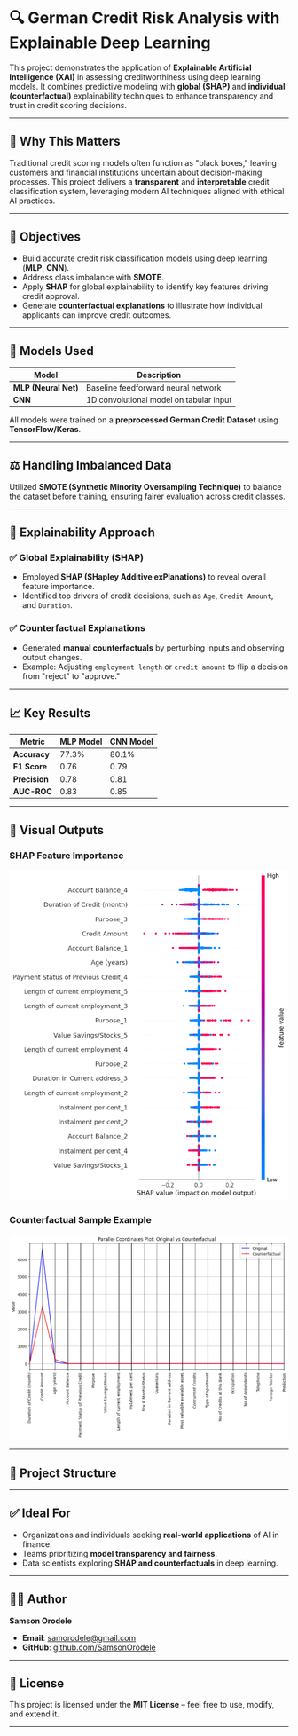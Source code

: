 # 🔍 German Credit Risk Analysis with Explainable Deep Learning

This project demonstrates the application of **Explainable Artificial Intelligence (XAI)** in assessing creditworthiness using deep learning models. It combines predictive modeling with **global (SHAP)** and **individual (counterfactual)** explainability techniques to enhance transparency and trust in credit scoring decisions.

---

## 💼 Why This Matters

Traditional credit scoring models often function as "black boxes," leaving customers and financial institutions uncertain about decision-making processes. This project delivers a **transparent** and **interpretable** credit classification system, leveraging modern AI techniques aligned with ethical AI practices.

---

## 🎯 Objectives

- Build accurate credit risk classification models using deep learning (**MLP**, **CNN**).
- Address class imbalance with **SMOTE**.
- Apply **SHAP** for global explainability to identify key features driving credit approval.
- Generate **counterfactual explanations** to illustrate how individual applicants can improve credit outcomes.

---

## 🧠 Models Used

| Model            | Description                              |
|------------------|------------------------------------------|
| **MLP (Neural Net)** | Baseline feedforward neural network   |
| **CNN**          | 1D convolutional model on tabular input |

All models were trained on a **preprocessed German Credit Dataset** using **TensorFlow/Keras**.

---

## ⚖️ Handling Imbalanced Data

Utilized **SMOTE (Synthetic Minority Oversampling Technique)** to balance the dataset before training, ensuring fairer evaluation across credit classes.

---

## 🧪 Explainability Approach

### ✅ Global Explainability (SHAP)
- Employed **SHAP (SHapley Additive exPlanations)** to reveal overall feature importance.
- Identified top drivers of credit decisions, such as `Age`, `Credit Amount`, and `Duration`.

### ✅ Counterfactual Explanations
- Generated **manual counterfactuals** by perturbing inputs and observing output changes.
- Example: Adjusting `employment length` or `credit amount` to flip a decision from "reject" to "approve."

---

## 📈 Key Results

| Metric         | MLP Model | CNN Model |
|----------------|-----------|-----------|
| **Accuracy**   | 77.3%     | 80.1%     |
| **F1 Score**   | 0.76      | 0.79      |
| **Precision**  | 0.78      | 0.81      |
| **AUC-ROC**    | 0.83      | 0.85      |

---

## 📸 Visual Outputs

### SHAP Feature Importance
![SHAP Summary](Plots/shap_summary.png)

### Counterfactual Sample Example
![Counterfactual Example](Plots/counterfactual_example.png)

---

## 📂 Project Structure

---

## ✅ Ideal For

- Organizations and individuals seeking **real-world applications** of AI in finance.
- Teams prioritizing **model transparency and fairness**.
- Data scientists exploring **SHAP and counterfactuals** in deep learning.

---

## 👨‍💻 Author

**Samson Orodele**  
- **Email**: [samorodele@gmail.com](mailto:samorodele@gmail.com)  
- **GitHub**: [github.com/SamsonOrodele](https://github.com/SamsonOrodele)  

---

## 📜 License

This project is licensed under the **MIT License** – feel free to use, modify, and extend it.

---

